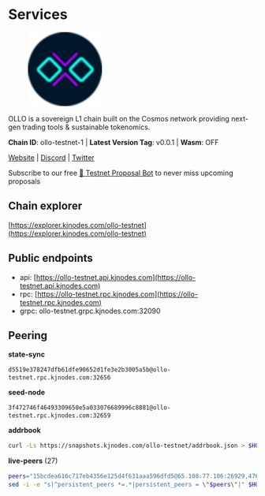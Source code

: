 # Services

<figure><img src="https://raw.githubusercontent.com/kj89/cosmos-images/main/logos/ollo.png" width="150" alt=""><figcaption></figcaption></figure>

OLLO is a sovereign L1 chain built on the Cosmos network providing  next-gen trading tools & sustainable tokenomics.

**Chain ID**: ollo-testnet-1 | **Latest Version Tag**: v0.0.1 | **Wasm**: OFF

[Website](https://www.ollostation.zone) | [Discord](https://discord.com/invite/GxBqZ9mSSm) | [Twitter](https://twitter.com/OLLOStation)



Subscribe to our free [🤖 Testnet Proposal Bot](https://t.me/kjnodes_testnet_proposal_bot) to never miss upcoming proposals


## Chain explorer
[https://explorer.kjnodes.com/ollo-testnet](https://explorer.kjnodes.com/ollo-testnet)

## Public endpoints

* api: [https://ollo-testnet.api.kjnodes.com](https://ollo-testnet.api.kjnodes.com)
* rpc: [https://ollo-testnet.rpc.kjnodes.com](https://ollo-testnet.rpc.kjnodes.com)
* grpc: ollo-testnet.grpc.kjnodes.com:32090

## Peering

**state-sync**

```text
d5519e378247dfb61dfe90652d1fe3e2b3005a5b@ollo-testnet.rpc.kjnodes.com:32656
```

**seed-node**

```text
3f472746f46493309650e5a033076689996c8881@ollo-testnet.rpc.kjnodes.com:32659
```

**addrbook**
```bash
curl -Ls https://snapshots.kjnodes.com/ollo-testnet/addrbook.json > $HOME/.ollo/config/addrbook.json
```

**live-peers** (27)
```bash
peers="15bcdea616c717eb4356e125d4f631aaa596dfd5@65.108.77.106:26929,47655c33bdecae7f449301197d8b951a97e1b680@89.58.59.75:26656,f09d8e2ada2d1d66a9cc8213a1d8ca7c6e5a29a6@65.108.79.57:54656,2a8f0fada8b8b71b8154cf30ce44aebea1b5fe3d@162.19.238.122:26656,da8d3ca8e1c147f0037b1c43ad3de7174f5ec1b7@209.145.59.224:26656,c2bc7720a610d753b037d89e6c3f58f7c718e24f@116.202.117.229:32656,70ba32724461c7ed4ec8d6ddc8b5e0b1cfb9e237@54.219.57.63:26656,4b73754c2c10d523ffd43ca95d9cb6e0ad8204a4@5.189.148.147:26656,742d7dccc98ccc2b30abb6ea172fc2175782db50@148.251.91.185:26656,a9123ae1e1b7f8438e7262efd50031aab600df41@154.12.225.160:32656,42beefd08b5f8580177d1506220db3a548090262@65.108.195.29:26116,3ea40f63890f10272201edf96d2a49e197e52091@65.108.105.48:18156,69d2c02f413bea1376f5398646f0c2ce0f82d62e@141.94.73.93:26656,cba0eacc21eaddadc8903d503b1db12dd002fd0f@65.108.226.183:18156,5c2a752c9b1952dbed075c56c600c3a79b58c395@195.3.220.135:27006,80b1ad27820f58b49e7a5a68881f0248a6269e9b@65.108.132.239:15656,ab89596768849d679ed11a9e1848224760a278cc@83.171.248.175:32656,7db2f25b3bceeb32769d20316d5f1567f0a4bb54@167.86.99.7:16656,9865c6e15faced6643adc228e3a59744e1b4e277@116.203.29.162:46656,d6c5ff021b091a1fd93b9f811cf7fca0d31e8510@65.108.238.61:46656,032845b1a798108bfc1fd91ebe5bdbbccd4a34d8@135.181.221.186:32656,771cfca799033e327511b25ae77784e02818d77f@65.108.101.4:23486,a487497f2c80b53fa0908ce072a94a99be698b6b@142.132.162.28:46656,125b0e30f00df3ff2ee7b29b7992ed888998ad31@65.109.28.177:47656,d14b740968d24aa5c31ade7dbda2b1204c40f24c@65.109.52.156:46656,d5519e378247dfb61dfe90652d1fe3e2b3005a5b@65.109.68.190:32656,dba5e8b41c4e369418f83a449966e4eb7ca05cd4@65.109.23.114:18156"
sed -i -e "s|^persistent_peers *=.*|persistent_peers = \"$peers\"|" $HOME/.ollo/config/config.toml
```

